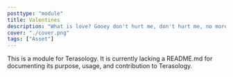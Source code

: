 ```yaml
---
posttype: "module" 
title: Valentines
description: "What is love? Gooey don't hurt me, don't hurt me, no more ... ♫"
cover: "./cover.png"
tags: ["Asset"]
---
```

This is a module for Terasology. It is currently lacking a README.md for documenting its purpose, usage, and contribution to Terasology.